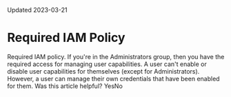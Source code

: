 Updated 2023-03-21
# Required IAM Policy
Required IAM policy.
If you're in the Administrators group, then you have the required access for managing user capabilities. A user can't enable or disable user capabilities for themselves (except for Administrators). However, a user can manage their own credentials that have been enabled for them.
Was this article helpful?
YesNo

